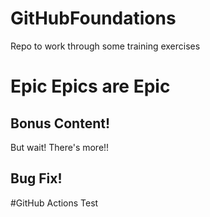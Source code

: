 # GitHubFoundations
Repo to work through some training exercises
# Epic Epics are Epic
## Bonus Content!
But wait!  There's more!!

## Bug Fix!

#GitHub Actions Test
